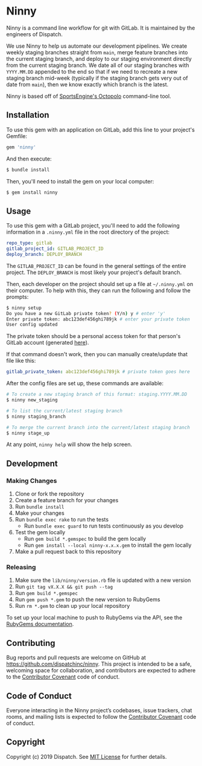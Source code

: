# Ninny

Ninny is a command line workflow for git with GitLab. It is maintained by the engineers of Dispatch.

We use Ninny to help us automate our development pipelines. We create weekly staging branches straight from `main`, merge feature branches into the current staging branch, and deploy to our staging environment directly from the current staging branch. We date all of our staging branches with `YYYY.MM.DD` appended to the end so that if we need to recreate a new staging branch mid-week (typically if the staging branch gets very out of date from `main`), then we know exactly which branch is the latest.

Ninny is based off of [SportsEngine's Octopolo](https://github.com/sportngin/octopolo) command-line tool.

## Installation

To use this gem with an application on GitLab, add this line to your project's Gemfile:

```ruby
gem 'ninny'
```

And then execute:

```bash
$ bundle install
```

Then, you'll need to install the gem on your local computer:

```bash
$ gem install ninny
```

## Usage

To use this gem with a GitLab project, you'll need to add the following information in a `.ninny.yml` file in the root directory of the project:

```yml
repo_type: gitlab
gitlab_project_id: GITLAB_PROJECT_ID
deploy_branch: DEPLOY_BRANCH
```

The `GITLAB_PROJECT_ID` can be found in the general settings of the entire project. The `DEPLOY_BRANCH` is most likely your project's default branch.

Then, each developer on the project should set up a file at `~/.ninny.yml` on their computer. To help with this, they can run the following and follow the prompts:

```bash
$ ninny setup
Do you have a new GitLab private token? (Y/n) y # enter 'y'
Enter private token: abc123def456ghi789jk # enter your private token
User config updated
```

The private token should be a personal access token for that person's GitLab account (generated [here](https://gitlab.com/-/profile/personal_access_tokens)).

If that command doesn't work, then you can manually create/update that file like this:

```yml
gitlab_private_token: abc123def456ghi789jk # private token goes here
```

After the config files are set up, these commands are available:

```bash
# To create a new staging branch of this format: staging.YYYY.MM.DD
$ ninny new_staging

# To list the current/latest staging branch
$ ninny staging_branch

# To merge the current branch into the current/latest staging branch
$ ninny stage_up

```

At any point, `ninny help` will show the help screen.

## Development

### Making Changes

1. Clone or fork the repository
2. Create a feature branch for your changes
3. Run `bundle install`
4. Make your changes
5. Run `bundle exec rake` to run the tests
    * Run `bundle exec guard` to run tests continuously as you develop
6. Test the gem locally
    * Run `gem build *.gemspec` to build the gem locally
    * Run `gem install --local ninny-x.x.x.gem` to install the gem locally
7. Make a pull request back to this repository

### Releasing

1. Make sure the `lib/ninny/version.rb` file is updated with a new version
2. Run `git tag vX.X.X && git push --tag`
3. Run `gem build *.gemspec`
4. Run `gem push *.gem` to push the new version to RubyGems
5. Run `rm *.gem` to clean up your local repository

To set up your local machine to push to RubyGems via the API, see the [RubyGems documentation](https://guides.rubygems.org/publishing/#publishing-to-rubygemsorg).

## Contributing

Bug reports and pull requests are welcome on GitHub at https://github.com/dispatchinc/ninny. This project is intended to be a safe, welcoming space for collaboration, and contributors are expected to adhere to the [Contributor Covenant](http://contributor-covenant.org) code of conduct.

## Code of Conduct

Everyone interacting in the Ninny project’s codebases, issue trackers, chat rooms, and mailing lists is expected to follow the [Contributor Covenant](http://contributor-covenant.org) code of conduct.

## Copyright

Copyright (c) 2019 Dispatch. See [MIT License](LICENSE.txt) for further details.
